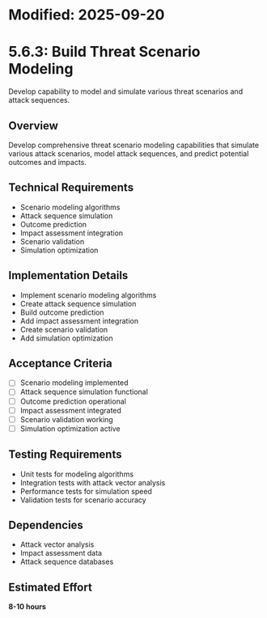 # Modified: 2025-09-20

# 5.6.3: Build Threat Scenario Modeling

Develop capability to model and simulate various threat scenarios and attack sequences.

## Overview
Develop comprehensive threat scenario modeling capabilities that simulate various attack scenarios, model attack sequences, and predict potential outcomes and impacts.

## Technical Requirements
- Scenario modeling algorithms
- Attack sequence simulation
- Outcome prediction
- Impact assessment integration
- Scenario validation
- Simulation optimization

## Implementation Details
- Implement scenario modeling algorithms
- Create attack sequence simulation
- Build outcome prediction
- Add impact assessment integration
- Create scenario validation
- Add simulation optimization

## Acceptance Criteria
- [ ] Scenario modeling implemented
- [ ] Attack sequence simulation functional
- [ ] Outcome prediction operational
- [ ] Impact assessment integrated
- [ ] Scenario validation working
- [ ] Simulation optimization active

## Testing Requirements
- Unit tests for modeling algorithms
- Integration tests with attack vector analysis
- Performance tests for simulation speed
- Validation tests for scenario accuracy

## Dependencies
- Attack vector analysis
- Impact assessment data
- Attack sequence databases

## Estimated Effort
**8-10 hours**
